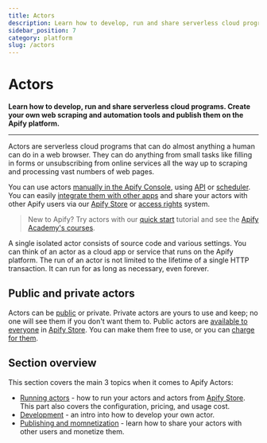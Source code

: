 ```yaml
---
title: Actors
description: Learn how to develop, run and share serverless cloud programs. Create your own web scraping and automation tools and publish them on the Apify platform.
sidebar_position: 7
category: platform
slug: /actors
---
```


# Actors

**Learn how to develop, run and share serverless cloud programs. Create your own web scraping and automation tools and publish them on the Apify platform.**

---

Actors are serverless cloud programs that can do almost anything a human can do in a web browser. They can do anything from small tasks like filling in forms or unsubscribing from online services all the way up to scraping and processing vast numbers of web pages.

You can use actors [manually in the Apify Console](https://console.apify.com/actors), using [API](/api/v2) or [scheduler](../schedules.md). You can easily [integrate them with other apps](../integrations/index.md) and share your actors with other Apify users via our [Apify Store](https://apify.com/store) or [access rights](./access-rights) system.

> New to Apify? Try actors with our [quick start](../index.mdx) tutorial and see the [Apify Academy's courses](/academy).

A single isolated actor consists of source code and various settings. You can think of an actor as a cloud app or service that runs on the Apify platform. The run of an actor is not limited to the lifetime of a single HTTP transaction. It can run for as long as necessary, even forever.

## Public and private actors

Actors can be [public](./actors/running/actors-in-store) or private. Private actors are yours to use and keep; no one will see them if you don't want them to. Public actors are [available to everyone](./running/store.md) in [Apify Store](https://apify.com/store). You can make them free to use, or you can [charge for them](https://blog.apify.com/make-regular-passive-income-developing-web-automation-actors-b0392278d085/).

## Section overview

This section covers the main 3 topics when it comes to Apify Actors:

- [Running actors](./actors/running) - how to run your actors and actors from [Apify Store](https://apify.com/store). This part also covers the configuration, pricing, and usage cost.
- [Development](./actors/development) - an intro into how to develop your own actor.
- [Publishing and momnetization](./actors/publishing) - learn how to share your actors with other users and monetize them.

